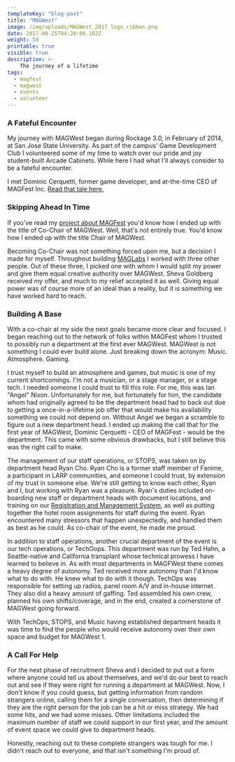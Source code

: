 ```yaml
---
templateKey: "blog-post"
title: "MAGWest"
image: /img/uploads/MAGWest_2017_logo_ribbon.png
date: 2017-08-25T04:20:00.102Z
weight: 50
printable: true
visible: true
description: >-
    The journey of a lifetime
tags:
  - magfest
  - magwest
  - events
  - volunteer
---
```

### A Fateful Encounter

My journey with MAGWest began during Rockage 3.0, in February of 2014, at San Jose State University. As part of the campus' Game Development Club I volunteered some of my time to watch over our pride and joy student-built Arcade Cabinets. While here I had what I'll always consider to be a fateful encounter.

I met Dominic Cerquetti, former game developer, and at-the-time CEO of MAGFest Inc. [Read that tale here.](/project/magfest)<!--more-->

### Skipping Ahead In Time

If you've read my [project about MAGFest](/project/magfest) you'd know how I ended up with the title of Co-Chair of MAGWest. Well, that's not entirely true. You'd know how I ended up with the title Chair of MAGWest.

Becoming Co-Chair was not something forced upon me, but a decision I made for myself. Throughout building [MAGLabs](/project/maglabs) I worked with three other people. Out of these three, I picked one with whom I would split my power and give them equal creative authority over MAGWest. Sheva Goldberg received my offer, and much to my relief accepted it as well. Giving equal power was of course more of an ideal than a reality, but it is something we have worked hard to reach.

### Building A Base

With a co-chair at my side the next goals became more clear and focused. I began reaching out to the network of folks within MAGFest whom I trusted to possibly run a department at the first ever MAGWest. MAGWest is not something I could ever build alone. Just breaking down the acronym: Music. Atmosphere. Gaming.

I trust myself to build an atmosphere and games, but music is one of my current shortcomings. I'm not a musician, or a stage manager, or a stage tech. I needed someone I could trust to fill this role. For me, this was Ian "Angel" Nixon. Unfortunately for me, but fortunately for him, the candidate whom had originally agreed to be the department head had to back out due to getting a once-in-a-lifetime job offer that would make his availability something we could not depend on. Without Angel we began a scramble to figure out a new department head. I ended up making the call that for the first year of MAGWest, Dominic Cerquetti - CEO of MAGFest - would be the department. This came with some obvious drawbacks, but I still believe this was the right call to make.

The management of our staff operations, or STOPS, was taken on by department head Ryan Cho. Ryan Cho is a former staff member of Fanime, a participant in LARP communities, and someone I could trust, by extension of my trust in someone else. We're still getting to know each other, Ryan and I, but working with Ryan was a pleasure. Ryan's duties included on-boarding new staff or department heads with document locations, and training on our [Registration and Management System](https://github.com/magfest/ubersystem), as well as putting together the hotel room assignments for staff during the event. Ryan encountered many stressors that happen unexpectedly, and handled them as best as he could. As co-chair of the event, he made me proud.

In addition to staff operations, another crucial department of the event is our tech operations, or TechOops. This department was run by Ted Hahn, a Seattle-native and California transplant whose technical prowess I have learned to believe in. As with most departments in MAGFWest there comes a heavy degree of autonomy. Ted received more autonomy than I'd know what to do with. He knew what to do with it though. TechOps was responsible for setting up radios, panel room A/V and in-house internet. They also did a heavy amount of gaffing. Ted assembled his own crew, planned his own shifts/coverage, and in the end, created a cornerstone of MAGWest going forward.

With TechOps, STOPS, and Music having established department heads it was time to find the people who would receive autonomy over their own space and budget for MAGWest 1.

### A Call For Help

For the next phase of recruitment Sheva and I decided to put out a form where anyone could tell us about themselves, and we'd do our best to reach out and see if they were right for running a department at MAGWest. Now, I don't know if you could guess, but getting information from random strangers online, calling them for a single conversation, then determining if they are the right person for the job can be a hit or miss strategy. We had some hits, and we had some misses. Other limitations included the maximum number of staff we could support in our first year, and the amount of event space we could give to department heads.

Honestly, reaching out to these complete strangers was tough for me. I didn't reach out to everyone, and that isn't something I'm proud of. 
